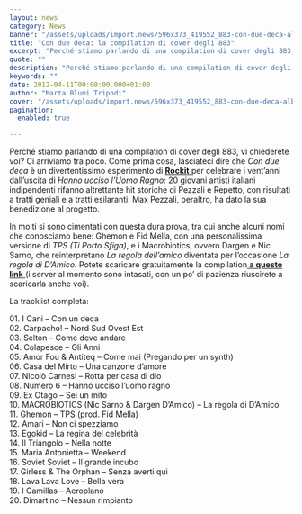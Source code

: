 ```yaml
---
layout: news
category: News
banner: "/assets/uploads/import.news/596x373_419552_883-con-due-deca-album-cover.jpg"
title: "Con due deca: la compilation di cover degli 883"
excerpt: "Perché stiamo parlando di una compilation di cover degli 883, vi chiederete voi? Ci arriviamo tra poco. Come prima cosa, lasciateci dire che Con due deca è un divertentissimo esperimento di Rockit per celebrare i vent’anni dall’uscita di Hanno ucciso l’Uomo Ragno: 20 giovani artisti italiani indipendenti rifanno altrettante hit storiche di Pezzali e Repetto, con [&hellip"
quote: ""
description: "Perché stiamo parlando di una compilation di cover degli 883, vi chiederete voi? Ci arriviamo tra poco. Come prima cosa, lasciateci dire che Con due deca è un divertentissimo esperimento di Rockit per celebrare i vent’anni dall’uscita di Hanno ucciso l’Uomo Ragno: 20 giovani artisti italiani indipendenti rifanno altrettante hit storiche di Pezzali e Repetto, con [&hellip"
keywords: ""
date: 2012-04-11T00:00:00.000+01:00
author: "Marta Blumi Tripodi"
cover: "/assets/uploads/import.news/596x373_419552_883-con-due-deca-album-cover.jpg"
pagination:
  enabled: true

---
```


Perché stiamo parlando di una compilation di cover degli 883, vi chiederete voi? Ci arriviamo tra poco. Come prima cosa, lasciateci dire che _Con due deca_ è un divertentissimo esperimento di [**Rockit** ](http://www.rockit.it "http://www.rockit.it")per celebrare i vent’anni dall’uscita di _Hanno ucciso l’Uomo Ragno:_ 20 giovani artisti italiani indipendenti rifanno altrettante hit storiche di Pezzali e Repetto, con risultati a tratti geniali e a tratti esilaranti. Max Pezzali, peraltro, ha dato la sua benedizione al progetto.

In molti si sono cimentati con questa dura prova, tra cui anche alcuni nomi che conosciamo bene: Ghemon e Fid Mella, con una personalissima versione di _TPS (Ti Porto Sfiga)_, e i Macrobiotics, ovvero Dargen e Nic Sarno, che reinterpretano _La regola dell’amico_ diventata per l’occasione _La regola di D’Amico._ Potete scaricare gratuitamente la compilation[ **a questo link** ](http://www.rockit.it/883-max-pezzali-cover-compilation-con-due-deca "http://www.rockit.it/883-max-pezzali-cover-compilation-con-due-deca")(i server al momento sono intasati, con un po’ di pazienza riuscirete a scaricarla anche voi).

La tracklist completa:

01\. I Cani – Con un deca  
02\. Carpacho! – Nord Sud Ovest Est  
03\. Selton – Come deve andare  
04\. Colapesce – Gli Anni  
05\. Amor Fou & Antiteq – Come mai (Pregando per un synth)  
06\. Casa del Mirto – Una canzone d’amore  
07\. Nicolò Carnesi – Rotta per casa di dio  
08\. Numero 6 – Hanno ucciso l’uomo ragno  
09\. Ex Otago – Sei un mito  
10\. MACROBIOTICS (Nic Sarno & Dargen D’Amico) – La regola di D’Amico  
11\. Ghemon – TPS (prod. Fid Mella)  
12\. Amari – Non ci spezziamo  
13\. Egokid – La regina del celebrità  
14\. Il Triangolo – Nella notte  
15\. Maria Antonietta – Weekend  
16\. Soviet Soviet – Il grande incubo  
17\. Girless & The Orphan – Senza averti qui  
18\. Lava Lava Love – Bella vera  
19\. I Camillas – Aeroplano  
20\. Dimartino – Nessun rimpianto
